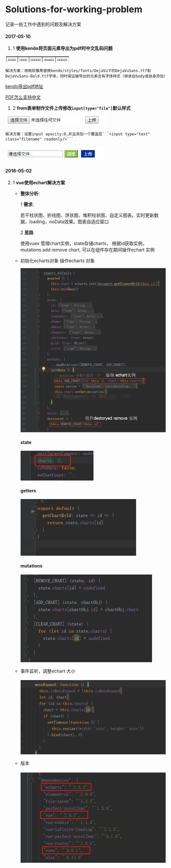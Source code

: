 # Solutions-for-working-problem
记录一些工作中遇到的问题及解决方案

#### 2017-05-10
1. 1 **使用kendo将页面元素导出为pdf时中文乱码问题**

![中文乱码](src/kendo_pdf/src/images/error1.png)

    解决方案：用微软雅黑替换kendo/styles/fonts/DejaVu下的DejaVuSans.ttf和DejaVuSans-Bold.ttf字体，同时保证被导出的元素含有字体样式（继承自body或自身添加）

[kendo导出pdf地址](http://docs.telerik.com/kendo-ui/framework/drawing/drawing-dom#configuration-Custom)

[PDF怎么支持中文](http://blog.csdn.net/miyawang21/article/details/59482889)

1. 2 **from表单制作文件上传修改```input[type="file"]```默认样式**

![](src/file_upload/src/image/origin.png)

    解决方案：设置input opacity:0,并且添加一个覆盖层```<input type="text" class="filename" readonly/>```

![](src/file_upload/src/image/fileUpload.png)

#### 2018-05-02
2. 1 **vue使用echart解决方案**
    + **整体分析:** 
    
       1 **需求**:
       
       若干柱状图、折线图、饼状图、堆积柱状图、自定义图表。实时更新数据，loading，noData效果。图表自适应窗口
       
       2 **思路**
       
       使用vuex 管理chart实例，state存储charts， 根据id获取实例， mutations add remove chart, 可以在组件存在期间操作echart 实例
    
    + 初始化echarts对象 操作echarts 对象
    
       ![](src/echarts/chart_init.png)
       #### state
       ![](src/echarts/state.png)
       #### getters
       ![](src/echarts/getters.png)
       #### mutations
       ![](src/echarts/mutations.png)
       
    + 事件监听，调整echart 大小
       #### 
       ![](src/echarts/resize.png)
       
    + 版本
       ####
       ![](src/echarts/version.png)
    